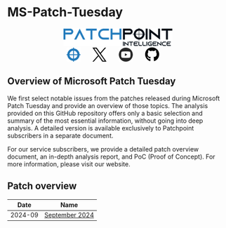 # MS-Patch-Tuesday

<p align="center">
	<a href="https://patchpoint.io"><img alt="Patchpoint" title="Patchpoint" src="./Logo/p.png"/></a><br>
    <a href="https://patchpoint.io"><img width="32px" alt="Patchpoint" title="Patchpoint" src="./Logo/fap.png"/></a>
    &#8287;&#8287;&#8287;&#8287;&#8287;
    <a href="https://x.com/_patchpoint_"><img width="32px" alt="Twitter" title="Twitter" src="./Logo/x.svg"/></a>
    &#8287;&#8287;&#8287;&#8287;&#8287;
    <a href="https://www.youtube.com/@PatchPointSec"><img width="32px" alt="Youtube" title="Youtube" src="./Logo/youtube.png"/></a>
    &#8287;&#8287;&#8287;&#8287;&#8287;
    <a href="https://github.com/patchpoint/"><img width="32px" alt="Github" title="Github" src="./Logo/github.svg"/></a>
    &#8287;&#8287;&#8287;&#8287;&#8287;
</p>

## Overview of Microsoft Patch Tuesday

We first select notable issues from the patches released during Microsoft Patch Tuesday and provide an overview of those topics. The analysis provided on this GitHub repository offers only a basic selection and summary of the most essential information, without going into deep analysis. A detailed version is available exclusively to Patchpoint subscribers in a separate document.

For our service subscribers, we provide a detailed patch overview document, an in-depth analysis report, and PoC (Proof of Concept). For more information, please visit our website.

## Patch overview

|Date|Name|
|----|----|
|2024-09|[September 2024](./2024-09-Patch_tuesday_overview.md)|
